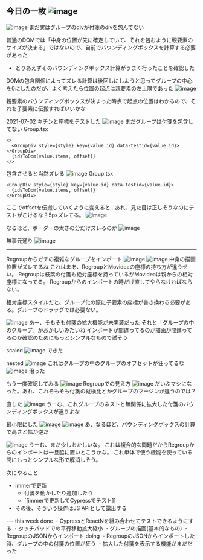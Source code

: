 
今日の一枚
![image](https://gyazo.com/1c0fb6f6155aec8b129ed0644a20ffa7/thumb/1000)
---

![image](https://gyazo.com/7875bb1e2264ad9b16d408a2267a167d/thumb/1000)
まだ実はグループのdivが付箋のdivを包んでない

普通のDOMでは「中身の位置が先に確定していて、それを包むように親要素のサイズが決まる」ではないので、自前でバウンディングボックスを計算する必要があった
- とりあえずそのバウンディングボックス計算がうまく行ったことを確認した

DOMの包含関係によってズレる計算は後回しにしようと思ってグループの中心を0にしたのだが、よく考えたら位置の起点は親要素の左上隅であった
![image](https://gyazo.com/ea95bfc5ad6e0795ab345213690d9f07/thumb/1000)

親要素のバウンディングボックスが決まった時点で起点の位置はわかるので、それを子要素に伝搬すればいいかな

2021-07-02
キチンと座標をテストした
![image](https://gyazo.com/50795f057f8b7395ee8dd5ae469cc6b8/thumb/1000)
まだグループは付箋を包含してない
Group.tsx

```
<>
  <GroupDiv style={style} key={value.id} data-testid={value.id}></GroupDiv>
  {idsToDom(value.items, offset)}
</>
```


包含させると当然ズレる
![image](https://gyazo.com/b7b5074d0c72df6a187f052734536aa3/thumb/1000)
Group.tsx

```
<GroupDiv style={style} key={value.id} data-testid={value.id}>
  {idsToDom(value.items, offset)}
</GroupDiv>
```


ここでoffsetを伝搬していくように変えると…あれ、見た目は正しそうなのにテストがこけるな？5pxズレてる。
![image](https://gyazo.com/5ea19eff6f0db85cc69c0e2fbc94a8c1/thumb/1000)

なるほど、ボーダーの太さの分だけズレるのか
![image](https://gyazo.com/c8cfdb5438b8bccdcdf3715a0bca0e84/thumb/1000)

無事元通り
![image](https://gyazo.com/216e21b5809daea2ff17da63d6e17228/thumb/1000)

----

Regroupからガチの複雑なグループをインポート
![image](https://gyazo.com/0d1187d7fe01b6a4de30333c80c1948e/thumb/1000)
![image](https://gyazo.com/9b8c7dda1fc8f68814f6cabe3d71e662/thumb/1000)
中身の描画位置がズレてるね
これはまあ、RegroupとMovideaの座標の持ち方が違うせい。
Regroupは枝葉の付箋も絶対座標を持っているがMovideaは親からの相対座標になってる。
Regroupからのインポートの時だけ直してやらなければならない。

相対座標スタイルだと、グループ化の際に子要素の座標が書き換わる必要がある。グループのドラッグでは必要ない。

![image](https://gyazo.com/979e4781205108a6f269bd8d566689a5/thumb/1000)
あー、そもそも付箋の拡大機能が未実装だった
それと「グループの中のグループ」がおかしいみたいね
インポートが間違ってるのか描画が間違ってるのか確認のためにもっとシンプルなもので試そう

scaled
![image](https://gyazo.com/b5c14b31074d874d9c9c6b27f836844c/thumb/1000)
できた

nested
![image](https://gyazo.com/dffb7c53b6164bbd3f456647cefa3c56/thumb/1000)
これはグループの中のグループのオフセットが狂ってるな
![image](https://gyazo.com/1c0fb6f6155aec8b129ed0644a20ffa7/thumb/1000)
治った

もう一度確認してみる
![image](https://gyazo.com/3f275de44a217a88c770713ce838d9ae/thumb/1000)
Regroupでの見え方
![image](https://gyazo.com/0d1187d7fe01b6a4de30333c80c1948e/thumb/1000)
だいぶマシになった。あれ、これそもそも付箋の縦横比とかグループのマージンが違うのでは？

直した
![image](https://gyazo.com/4ed0dc5b0845d7b93edd9850306b247a/thumb/1000)
うーむ、これグループのネストと無関係に拡大した付箋のバウンディングボックスが違うよな

最小限にした
![image](https://gyazo.com/d7d65a158c85aed51f547d1aa09907eb/thumb/1000)
![image](https://gyazo.com/cb5676fc427a211dc846f98759e80d8d/thumb/1000)
あ、なるほど、バウンディングボックスの計算で高さと幅が逆だ

![image](https://gyazo.com/03423309156ec7ab41e4a202f5f98a30/thumb/1000)
うーむ、まだ少しおかしいな。
これは複合的な問題だからRegroupからのインポートは一旦脇に置いとこうかな。
これ単体で使う機能を使っている間にもっとシンプルな形で解消しそう。

次にやること
- immerで更新
    - 付箋を動かしたり追加したり
    - [[immerで更新してCypressでテスト]]
- その後、そういう操作はJS APIとして露出する

--- this week
done
・CypressとReactNを組み合わせてテストできるようにする
・タッチパッドでの平行移動拡大縮小
・グループの描画(基本的なもの)
・RegroupのJSONからインポート
doing
・RegroupのJSONからインポートした時、グループの中の付箋の位置が狂う
・拡大した付箋を表示する機能がまだだった
